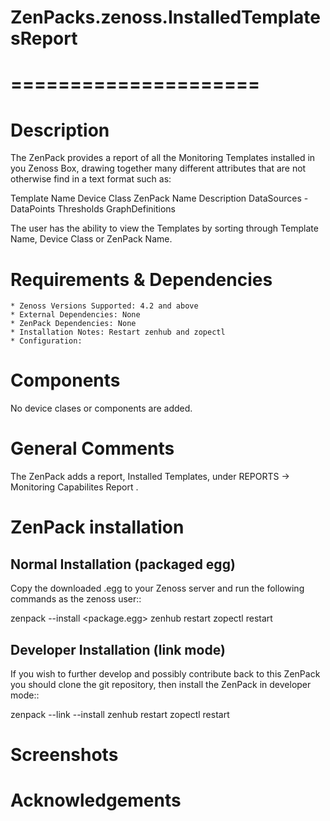 # ZenPacks.zenoss.InstalledTemplatesReport
=====================
=====================

Description
===========

The ZenPack provides a report of all the Monitoring Templates installed in you Zenoss Box, drawing together many different attributes that are not otherwise find in a text format such as:

Template Name
Device Class
ZenPack Name
Description
DataSources - DataPoints
Thresholds
GraphDefinitions

The user has the ability to view the Templates by sorting through Template Name, Device Class or ZenPack Name.


Requirements & Dependencies
===========================

    * Zenoss Versions Supported: 4.2 and above
    * External Dependencies: None
    * ZenPack Dependencies: None
    * Installation Notes: Restart zenhub and zopectl
    * Configuration:

Components
==========

No device clases or components are added.


General Comments
================

The ZenPack adds a report, Installed Templates, under REPORTS -> Monitoring Capabilites Report .


ZenPack installation
======================

Normal Installation (packaged egg)
----------------------------------
Copy the downloaded .egg to your Zenoss server and run the following commands as the zenoss
user::

   zenpack --install <package.egg>
   zenhub restart
   zopectl restart

Developer Installation (link mode)
----------------------------------
If you wish to further develop and possibly contribute back to this
ZenPack you should clone the git repository, then install the ZenPack in
developer mode::

   zenpack --link --install <package>
   zenhub restart
   zopectl restart



Screenshots
===========



Acknowledgements
================
